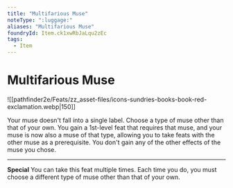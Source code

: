 ```yaml
---
title: "Multifarious Muse"
noteType: ":luggage:"
aliases: "Multifarious Muse"
foundryId: Item.ck1xwRbJaLqu2zEc
tags:
  - Item
---
```


# Multifarious Muse
![[pathfinder2e/Feats/zz_asset-files/icons-sundries-books-book-red-exclamation.webp|150]]

Your muse doesn't fall into a single label. Choose a type of muse other than that of your own. You gain a 1st-level feat that requires that muse, and your muse is now also a muse of that type, allowing you to take feats with the other muse as a prerequisite. You don't gain any of the other effects of the muse you chose.

* * *

**Special** You can take this feat multiple times. Each time you do, you must choose a different type of muse other than that of your own.
